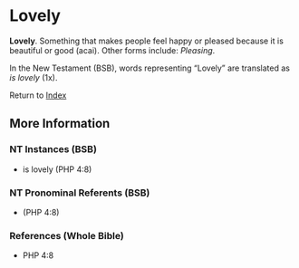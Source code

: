 # Lovely
**Lovely**. 
Something that makes people feel happy or pleased because it is beautiful or good (acai). 
Other forms include: 
*Pleasing*. 




In the New Testament (BSB), words representing “Lovely” are translated as 
*is lovely* (1x). 


Return to [Index](00-Index.md)

## More Information

### NT Instances (BSB)

* is lovely (PHP 4:8)



### NT Pronominal Referents (BSB)

*  (PHP 4:8)



### References (Whole Bible)

* PHP 4:8



